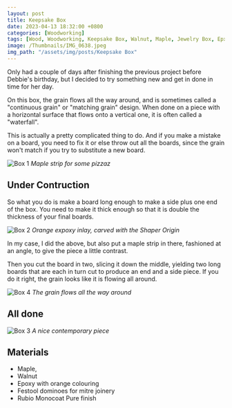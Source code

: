 ```yaml
---
layout: post
title: Keepsake Box
date: 2023-04-13 18:32:00 +0800
categories: [Woodworking]
tags: [Wood, Woodworking, Keepsake Box, Walnut, Maple, Jewelry Box, Epxoy]
image: /Thumbnails/IMG_0638.jpeg
img_path: "/assets/img/posts/Keepsake Box"
---
```


Only had a couple of days after finishing the previous project before Debbie's birthday, but I decided to try something new and get in done in time for her day.

On this box, the grain flows all the way around, and is sometimes called a "continuous grain" or "matching grain" design.  When done on a piece with a horizontal surface that flows onto a vertical one, it is often called a "waterfall".  

This is actually a pretty complicated thing to do.  And if you make a mistake on a board, you need to fix it or else throw out all the boards, since the grain won't match if you try to substitute a new board.

![Box 1][Box 1]
_Maple strip for some pizzaz_

## Under Contruction

So what you do is make a board long enough to make a side plus one end of the box.  You need to make it thick enough so that it is double the thickness of your final boards.

![Box 2][Box 2]
_Orange expoxy inlay, carved with the Shaper Origin_

In my case, I did the above, but also put a maple strip in there, fashioned at an angle, to give the piece a little contrast.

Then you cut the board in two, slicing it down the middle, yielding two long boards that are each in turn cut to produce an end and a side piece.  If you do it right, the grain looks like it is flowing all around.

![Box 4][Box 4]
_The grain flows all the way around_

## All done

![Box 3][Box 3]
_A nice contemporary piece_

## Materials

- Maple,
- Walnut
- Epoxy with orange colouring
- Festool dominoes for mitre joinery
- Rubio Monocoat Pure finish

[Box 1]: IMG_0637.jpeg
[Box 2]: IMG_0638.jpeg
[Box 3]: IMG_0639.jpeg
[Box 4]: IMG_0640.jpeg

